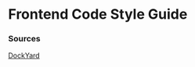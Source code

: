# Frontend Code Style Guide

### Sources

[DockYard](https://github.com/DockYard/styleguides/tree/master/engineering/)
